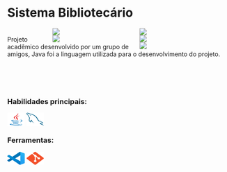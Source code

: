<h1 align="left">Sistema Bibliotecário</h1>

<img align="right" width="200px" src="https://i.postimg.cc/Qt4Zc76s/photo-2024-12-28-13-28-07.jpg">
<img align="right" width="200px" src="https://i.postimg.cc/ZnXkMStM/photo-2024-12-28-13-28-11.jpg">
<img align="right" width="200px" src="https://i.postimg.cc/d3hP60XC/photo-2024-12-28-13-28-14.jpg">
<img align="right" width="200px" src="https://i.postimg.cc/0Q2q6n0c/photo-2024-12-28-13-28-17.jpg">
<img align="right" width="200px" src="https://i.postimg.cc/7LNkYd05/photo-2024-12-28-13-28-20.jpg">

</br>
Projeto acadêmico desenvolvido por um grupo de amigos, Java foi a linguagem utilizada para o desenvolvimento do projeto.
</br>


</br>
</br>
</br>
</br>
  
  
<div style="display: inline_block">
  
  <h3 align="left">Habilidades principais:</h3>
  <img align="center" alt="Sistema-Java" height="30" width="40" src="https://raw.githubusercontent.com/devicons/devicon/master/icons/java/java-original.svg">
  <img align="center" alt="Sistema-MySQL" height="30" width="40" src="https://raw.githubusercontent.com/devicons/devicon/master/icons/mysql/mysql-original.svg">
  

  
  <h3 align="left">Ferramentas:</h3>
  <img align="center" alt="Netebeans logo" height="30" width="40" src="https://raw.githubusercontent.com/devicons/devicon/master/icons/vscode/vscode-original.svg">
  <img align="center" alt="Sistema-Git" height="30" width="40" src="https://raw.githubusercontent.com/devicons/devicon/master/icons/git/git-original.svg">
 
</div>


##
  
  
